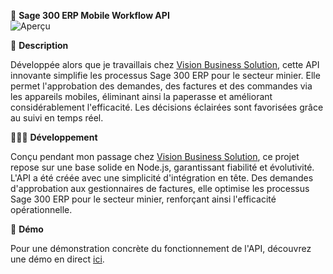 📱 **Sage 300 ERP Mobile Workflow API**  
![Aperçu](https://i.ibb.co/dbr98Gn/Screenshot-2023-08-31-144621.png)

📁 **Description**  

Développée alors que je travaillais chez [Vision Business Solution](https://vbs-solutions.com/), cette API innovante simplifie les processus Sage 300 ERP pour le secteur minier. Elle permet l'approbation des demandes, des factures et des commandes via les appareils mobiles, éliminant ainsi la paperasse et améliorant considérablement l'efficacité. Les décisions éclairées sont favorisées grâce au suivi en temps réel.


🧑🏻‍💻 **Développement**  

Conçu pendant mon passage chez [Vision Business Solution](https://vbs-solutions.com/), ce projet repose sur une base solide en Node.js, garantissant fiabilité et évolutivité. L'API a été créée avec une simplicité d'intégration en tête. Des demandes d'approbation aux gestionnaires de factures, elle optimise les processus Sage 300 ERP pour le secteur minier, renforçant ainsi l'efficacité opérationnelle.

🎁 **Démo**  

Pour une démonstration concrète du fonctionnement de l'API, découvrez une démo en direct [ici](https://workflowapi-node-js.vercel.app/).



